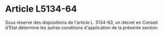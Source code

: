 # Article L5134-64

Sous réserve des dispositions de l'article L. 5134-63, un décret en Conseil d'Etat détermine les autres conditions d'application de la présente section.